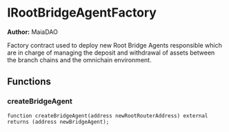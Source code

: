 # IRootBridgeAgentFactory

**Author:**
MaiaDAO

Factory contract used to deploy new Root Bridge Agents responsible
which are in charge of managing the deposit and withdrawal of assets
between the branch chains and the omnichain environment.


## Functions
### createBridgeAgent


```solidity
function createBridgeAgent(address newRootRouterAddress) external returns (address newBridgeAgent);
```

